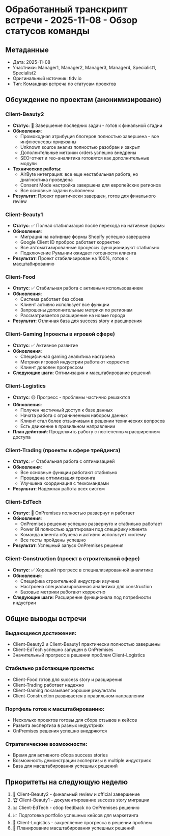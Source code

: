 # Обработанный транскрипт встречи - 2025-11-08 - Обзор статусов команды

## Метаданные
- Дата: 2025-11-08
- Участники: Manager1, Manager2, Manager3, Manager4, Specialist1, Specialist2
- Оригинальный источник: tldv.io
- Тип: Командная встреча по статусам проектов

## Обсуждение по проектам (анонимизировано)

### Client-Beauty2
- **Статус**: 🎉 Завершение последних задач - готов к финальной стадии
- **Обновления**:
  - Промокодная атрибуция блогеров полностью завершена - все инфлюенсеры привязаны
  - Unknown source анализ полностью разобран и закрыт
  - Дополнительные метрики orders успешно внедрены
  - SEO-отчет и гео-аналитика готовятся как дополнительные модули
- **Технические работы**:
  - AirByte интеграция: все еще нестабильная работа, но диагностика проведена
  - Consent Mode настройка завершена для европейских регионов
  - Все основные задачи выполнены
- **Результат**: Проект практически завершен, готов для финального review

### Client-Beauty1
- **Статус**: ✅ Полная стабилизация после перехода на нативные формы
- **Обновления**:
  - Миграция на нативные формы Shopify успешно завершена
  - Google Client ID проброс работает корректно
  - Все автоматизированные процессы функционируют стабильно
  - Подключение Румынии ожидает готовности клиента
- **Результат**: Проект стабилизирован на 100%, готов к масштабированию

### Client-Food
- **Статус**: ✅ Стабильная работа с активным использованием
- **Обновления**:
  - Система работает без сбоев
  - Клиент активно использует все функции
  - Запрошены дополнительные метрики по регионам
  - Рассматривается расширение на новые города
- **Результат**: Отличная база для success story и расширения

### Client-Gaming (проекты в игровой сфере)
- **Статус**: ✅ Активное развитие
- **Обновления**:
  - Специфичная gaming аналитика настроена
  - Метрики игровой индустрии работают корректно
  - Клиент доволен прогрессом
- **Следующие шаги**: Оптимизация и масштабирование решений

### Client-Logistics
- **Статус**: 🟡 Прогресс - проблемы частично решаются
- **Обновления**:
  - Получен частичный доступ к базе данных
  - Начата работа с ограниченным набором данных
  - Клиент стал более отзывчивым в решении технических вопросов
  - Есть движение в правильном направлении
- **План действий**: Продолжить работу с постепенным расширением доступа

### Client-Trading (проекты в сфере трейдинга)
- **Статус**: ✅ Стабильная работа с оптимизацией
- **Обновления**:
  - Все основные функции работают стабильно
  - Проведена оптимизация трекинга
  - Улучшена координация с техкомандами
- **Результат**: Надежная работа всех систем

### Client-EdTech
- **Статус**: 🚀 OnPremises полностью развернут и работает
- **Обновления**:
  - OnPremises решение успешно развернуто и стабильно работает
  - Power BI полностью адаптирован под специфику клиента
  - Команда клиента обучена и активно использует систему
  - Все тесты пройдены успешно
- **Результат**: Успешный запуск OnPremises решения

### Client-Construction (проект в строительной сфере)
- **Статус**: ✅ Хороший прогресс в специализированной аналитике
- **Обновления**:
  - Специфика строительной индустрии изучена
  - Настроена специализированная аналитика для construction
  - Базовые метрики работают корректно
- **Следующие шаги**: Расширение функционала под потребности индустрии

## Общие выводы встречи

### Выдающиеся достижения:
- Client-Beauty2 и Client-Beauty1 практически полностью завершены
- Client-EdTech успешно запущен в OnPremises
- Значительный прогресс в решении проблем Client-Logistics

### Стабильно работающие проекты:
- Client-Food готов для success story и расширения
- Client-Trading работает надежно
- Client-Gaming показывает хорошие результаты
- Client-Construction развивается в правильном направлении

### Портфель готов к масштабированию:
- Несколько проектов готовы для сбора отзывов и кейсов
- Развита экспертиза в разных индустриях
- OnPremises решения успешно внедряются

### Стратегические возможности:
- Время для активного сбора success stories
- Возможность демонстрации экспертизы в multiple индустриях
- База для масштабирования успешных решений

## Приоритеты на следующую неделю
1. 🎯 Client-Beauty2 - финальный review и official завершение
2. 🏆 Client-Beauty1 - документирование success story миграции
3. 📊 Client-EdTech - сбор feedback по OnPremises решению
4. 📈 Подготовка portfolio успешных кейсов для маркетинга
5. 🔄 Client-Logistics - закрепление прогресса в решении проблем
6. 🚀 Планирование масштабирования успешных решений
